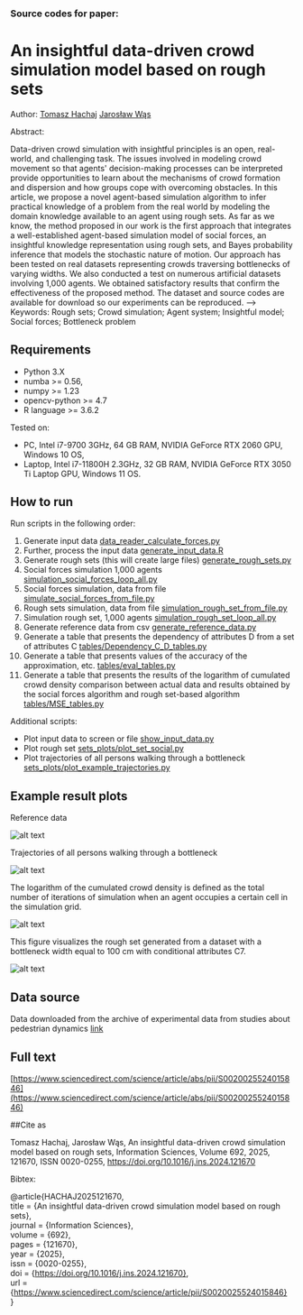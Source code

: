 ### Source codes for paper:

# An insightful data-driven crowd simulation model based on rough sets 

Author: [Tomasz Hachaj](https://home.agh.edu.pl/~thachaj/) [Jarosław Wąs](https://home.agh.edu.pl/~jarek/)

Abstract:

Data-driven crowd simulation with insightful principles is an open, real-world, and challenging task. The issues involved in modeling crowd movement so that agents' decision-making processes can be interpreted provide opportunities to learn about the mechanisms of crowd formation and dispersion and how groups cope with overcoming obstacles. In this article, we propose a novel agent-based simulation algorithm to infer practical knowledge of a problem from the real world by modeling the domain knowledge available to an agent using rough sets. As far as we know, the method proposed in our work is the first approach that integrates a well-established agent-based simulation model of social forces, an insightful knowledge representation using rough sets, and Bayes probability inference that models the stochastic nature of motion. Our approach has been tested on real datasets representing crowds traversing bottlenecks of varying widths. We also conducted a test on numerous artificial datasets involving 1,000 agents. We obtained satisfactory results that confirm the effectiveness of the proposed method. The dataset and source codes are available for download so our experiments can be reproduced.
-->
Keywords: Rough sets; Crowd simulation; Agent system; Insightful model; Social forces; Bottleneck problem

## Requirements

- Python 3.X
- numba >= 0.56, 
- numpy >= 1.23
- opencv-python >= 4.7
- R language >= 3.6.2 

Tested on: 
- PC, Intel i7-9700 3GHz, 64 GB RAM, NVIDIA GeForce RTX 2060 GPU, Windows 10 OS,
- Laptop, Intel i7-11800H 2.3GHz, 32 GB RAM, NVIDIA GeForce RTX 3050 Ti Laptop GPU, Windows 11 OS.

## How to run

Run scripts in the following order:
1. Generate input data [data_reader_calculate_forces.py](data_reader_calculate_forces.py)
2. Further, process the input data [generate_input_data.R](generate_input_data.R)
3. Generate rough sets (this will create large files) [generate_rough_sets.py](generate_rough_sets.py)
4. Social forces simulation 1,000 agents [simulation_social_forces_loop_all.py](simulation_social_forces_loop_all.py)
5. Social forces simulation, data from file [simulate_social_forces_from_file.py](simulate_social_forces_from_file.py)
6. Rough sets simulation, data from file [simulation_rough_set_from_file.py](simulation_rough_set_from_file.py)
7. Simulation rough set, 1,000 agents [simulation_rough_set_loop_all.py](simulation_rough_set_loop_all.py)
8. Generate reference data from csv [generate_reference_data.py](generate_reference_data.py)
9. Generate a table that presents the dependency of attributes D from a set of attributes C [tables/Dependency_C_D_tables.py](tables/Dependency_C_D_tables.py)
10. Generate a table that presents values of the accuracy of the approximation, etc. [tables/eval_tables.py](tables/eval_tables.py)
11. Generate a table that presents the results of the logarithm of cumulated crowd density comparison between actual data and results obtained by the social forces algorithm and rough set-based algorithm [tables/MSE_tables.py](tables/MSE_tables.py)

Additional scripts:
- Plot input data to screen or file [show_input_data.py](show_input_data.py)
- Plot rough set [sets_plots/plot_set_social.py](sets_plots/plot_set_social.py)
- Plot trajectories of all persons walking through a bottleneck [sets_plots/plot_example_trajectories.py](sets_plots/plot_example_trajectories.py) 
## Example result plots

Reference data

![alt text](fig/reference90/00200.png)

Trajectories of all persons walking through a bottleneck

![alt text](image/tp.png)

The logarithm of the cumulated crowd density is defined as the total number of iterations of simulation when an agent occupies a certain cell in the simulation grid.

![alt text](image/rougfromfile90.0.5.png)

This figure visualizes the rough set generated from a dataset with a bottleneck width equal to 100 cm with conditional attributes C7.

![alt text](image/rs.png)


## Data source

Data downloaded from the archive of experimental data from studies about pedestrian dynamics [link](https://ped.fz-juelich.de/database/doku.php)

## Full text

[https://www.sciencedirect.com/science/article/abs/pii/S0020025524015846](https://www.sciencedirect.com/science/article/abs/pii/S0020025524015846)

##Cite as

Tomasz Hachaj, Jarosław Wąs, An insightful data-driven crowd simulation model based on rough sets, Information Sciences, Volume 692, 2025, 121670, ISSN 0020-0255, https://doi.org/10.1016/j.ins.2024.121670

Bibtex:

@article{HACHAJ2025121670,\
title = {An insightful data-driven crowd simulation model based on rough sets},\
journal = {Information Sciences},\
volume = {692},\
pages = {121670},\
year = {2025},\
issn = {0020-0255},\
doi = {https://doi.org/10.1016/j.ins.2024.121670}, \
url = {https://www.sciencedirect.com/science/article/pii/S0020025524015846} \
}
